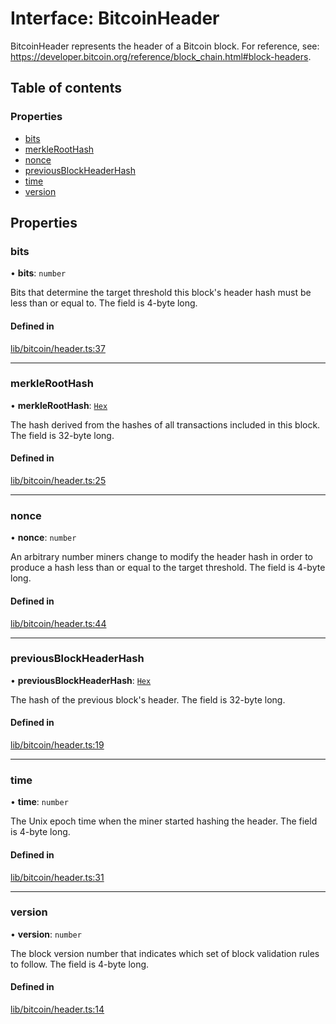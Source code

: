 # Interface: BitcoinHeader

BitcoinHeader represents the header of a Bitcoin block. For reference, see:
https://developer.bitcoin.org/reference/block_chain.html#block-headers.

## Table of contents

### Properties

- [bits](BitcoinHeader.md#bits)
- [merkleRootHash](BitcoinHeader.md#merkleroothash)
- [nonce](BitcoinHeader.md#nonce)
- [previousBlockHeaderHash](BitcoinHeader.md#previousblockheaderhash)
- [time](BitcoinHeader.md#time)
- [version](BitcoinHeader.md#version)

## Properties

### bits

• **bits**: `number`

Bits that determine the target threshold this block's header hash must be
less than or equal to. The field is 4-byte long.

#### Defined in

[lib/bitcoin/header.ts:37](https://github.com/Unknown-Gravity/tbtc-v2-sdk/blob/main/typescript/src/lib/bitcoin/header.ts#L37)

___

### merkleRootHash

• **merkleRootHash**: [`Hex`](../classes/Hex.md)

The hash derived from the hashes of all transactions included in this block.
The field is 32-byte long.

#### Defined in

[lib/bitcoin/header.ts:25](https://github.com/Unknown-Gravity/tbtc-v2-sdk/blob/main/typescript/src/lib/bitcoin/header.ts#L25)

___

### nonce

• **nonce**: `number`

An arbitrary number miners change to modify the header hash in order to
produce a hash less than or equal to the target threshold. The field is
4-byte long.

#### Defined in

[lib/bitcoin/header.ts:44](https://github.com/Unknown-Gravity/tbtc-v2-sdk/blob/main/typescript/src/lib/bitcoin/header.ts#L44)

___

### previousBlockHeaderHash

• **previousBlockHeaderHash**: [`Hex`](../classes/Hex.md)

The hash of the previous block's header. The field is 32-byte long.

#### Defined in

[lib/bitcoin/header.ts:19](https://github.com/Unknown-Gravity/tbtc-v2-sdk/blob/main/typescript/src/lib/bitcoin/header.ts#L19)

___

### time

• **time**: `number`

The Unix epoch time when the miner started hashing the header. The field is
4-byte long.

#### Defined in

[lib/bitcoin/header.ts:31](https://github.com/Unknown-Gravity/tbtc-v2-sdk/blob/main/typescript/src/lib/bitcoin/header.ts#L31)

___

### version

• **version**: `number`

The block version number that indicates which set of block validation rules
to follow. The field is 4-byte long.

#### Defined in

[lib/bitcoin/header.ts:14](https://github.com/Unknown-Gravity/tbtc-v2-sdk/blob/main/typescript/src/lib/bitcoin/header.ts#L14)

